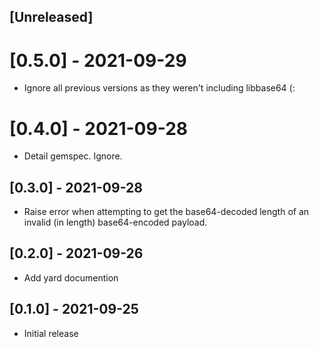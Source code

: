 ## [Unreleased]

# [0.5.0] - 2021-09-29

- Ignore all previous versions as they weren't including libbase64 (:

# [0.4.0] - 2021-09-28

- Detail gemspec. Ignore.

## [0.3.0] - 2021-09-28

- Raise error when attempting to get the base64-decoded length of an invalid (in
  length) base64-encoded payload.

## [0.2.0] - 2021-09-26

- Add yard documention

## [0.1.0] - 2021-09-25

- Initial release
